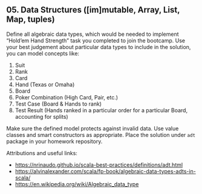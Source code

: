 ## 05. **Data Structures** ([im]mutable, Array, List, Map, tuples)

Define all algebraic data types, which would be needed to implement “Hold’em Hand Strength”  task you completed to join the bootcamp. Use your best judgement about particular data types to include in the solution, you can model concepts like:

1. Suit
2. Rank
3. Card
4. Hand (Texas or Omaha)
5. Board
6. Poker Combination (High Card, Pair, etc.)
7. Test Case (Board & Hands to rank)
8. Test Result (Hands ranked in a particular order for a particular Board, accounting for splits)

Make sure the defined model protects against invalid data. Use value classes and smart constructors as appropriate. Place the solution under `adt` package in your homework repository.



Attributions and useful links:

- https://nrinaudo.github.io/scala-best-practices/definitions/adt.html
- https://alvinalexander.com/scala/fp-book/algebraic-data-types-adts-in-scala/
- https://en.wikipedia.org/wiki/Algebraic_data_type

